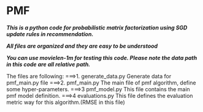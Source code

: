 # PMF
***This is a python code for probabilistic matrix factorization using SGD update rules in recommendation.***

***All files are organized and they are easy to be understood***

***You can use movielen-1m for testing this code. Please note the data path in this code are all relative path.***

The files are following:
===>1. generate_data.py
Generate data for pmf_main.py file
===>2. pmf_main.py
The main file of pmf algorithm, define some hyper-parameters.
===>3 pmf_model.py
This file contains the main pmf model definition.
===>4 evaluations.py
This file defines the evaluation metric way for this algorithm.(RMSE in this file)
